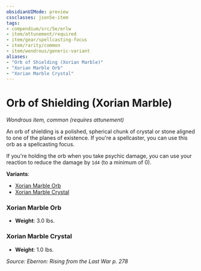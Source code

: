 ```yaml
---
obsidianUIMode: preview
cssclasses: json5e-item
tags:
- compendium/src/5e/erlw
- item/attunement/required
- item/gear/spellcasting-focus
- item/rarity/common
- item/wondrous/generic-variant
aliases: 
- "Orb of Shielding (Xorian Marble)"
- "Xorian Marble Orb"
- "Xorian Marble Crystal"
---
```

# Orb of Shielding (Xorian Marble)
*Wondrous item, common (requires attunement)*  


An orb of shielding is a polished, spherical chunk of crystal or stone aligned to one of the planes of existence. If you're a spellcaster, you can use this orb as a spellcasting focus.

If you're holding the orb when you take psychic damage, you can use your reaction to reduce the damage by `1d4` (to a minimum of 0).

**Variants**:
- [Xorian Marble Orb](#Xorian%20Marble%20Orb)
- [Xorian Marble Crystal](#Xorian%20Marble%20Crystal)

### Xorian Marble Orb

- **Weight**: 3.0 lbs.

### Xorian Marble Crystal

- **Weight**: 1.0 lbs.


*Source: Eberron: Rising from the Last War p. 278*